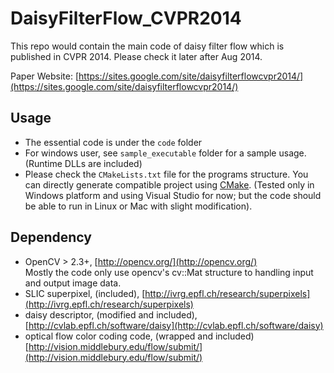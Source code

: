 DaisyFilterFlow_CVPR2014
========================

This repo would contain the main code of daisy filter flow which is published in CVPR 2014. Please check it later after Aug 2014. 

Paper Website: [https://sites.google.com/site/daisyfilterflowcvpr2014/](https://sites.google.com/site/daisyfilterflowcvpr2014/)

## Usage
- The essential code is under the `code` folder
- For windows user, see `sample_executable` folder for a sample usage. (Runtime DLLs are included)
- Please check the `CMakeLists.txt` file for the programs structure. You can directly generate compatible project using [CMake](http://www.cmake.org/). (Tested only in Windows platform and using Visual Studio for now; but the code should be able to run in Linux or Mac with slight modification). 

## Dependency
- OpenCV > 2.3+, [http://opencv.org/](http://opencv.org/)  
Mostly the code only use opencv's cv::Mat structure to handling input and output image data.
- SLIC superpixel, (included), [http://ivrg.epfl.ch/research/superpixels](http://ivrg.epfl.ch/research/superpixels)
- daisy descriptor, (modified and included), [http://cvlab.epfl.ch/software/daisy](http://cvlab.epfl.ch/software/daisy)
- optical flow color coding code, (wrapped and included) [http://vision.middlebury.edu/flow/submit/](http://vision.middlebury.edu/flow/submit/)
